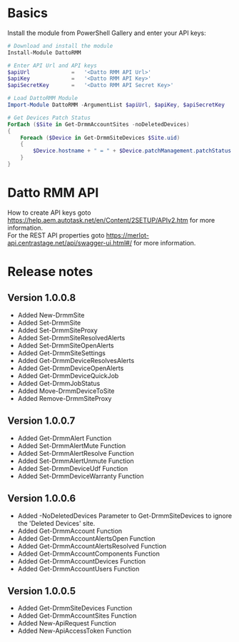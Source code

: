 # Basics

Install the module from PowerShell Gallery and enter your API keys:

```powershell
# Download and install the module
Install-Module DattoRMM

# Enter API Url and API keys
$apiUrl         	=	'<Datto RMM API Url>'
$apiKey         	=	'<Datto RMM API Key>'
$apiSecretKey   	=	'<Datto RMM API Secret Key>'

# Load DattoRMM Module
Import-Module DattoRMM -ArgumentList $apiUrl, $apiKey, $apiSecretKey 

# Get Devices Patch Status
ForEach ($Site in Get-DrmmAccountSites -noDeletedDevices)
{
    Foreach ($Device in Get-DrmmSiteDevices $Site.uid)
    {
        $Device.hostname + " = " + $Device.patchManagement.patchStatus
    }
}

```

# Datto RMM API

How to create API keys goto https://help.aem.autotask.net/en/Content/2SETUP/APIv2.htm for more information.  
For the REST API properties goto https://merlot-api.centrastage.net/api/swagger-ui.html#/ for more information.

# Release notes

## Version 1.0.0.8
- Added New-DrmmSite
- Added Set-DrmmSite
- Added Set-DrmmSiteProxy
- Added Set-DrmmSiteResolvedAlerts
- Added Set-DrmmSiteOpenAlerts
- Added Get-DrmmSiteSettings
- Added Get-DrmmDeviceResolvesAlerts
- Added Get-DrmmDeviceOpenAlerts
- Added Get-DrmmDeviceQuickJob
- Added Get-DrmmJobStatus
- Added Move-DrmmDeviceToSite
- Added Remove-DrmmSiteProxy

## Version 1.0.0.7
- Added Get-DrmmAlert Function
- Added Set-DrmmAlertMute Function
- Added Set-DrmmAlertResolve Function
- Added Set-DrmmAlertUnmute Function
- Added Set-DrmmDeviceUdf Function
- Added Set-DrmmDeviceWarranty Function

## Version 1.0.0.6

- Added -NoDeletedDevices Parameter to Get-DrmmSiteDevices to ignore the 'Deleted Devices' site.
- Added Get-DrmmAccount Function
- Added Get-DrmmAccountAlertsOpen Function
- Added Get-DrmmAccountAlertsResolved Function
- Added Get-DrmmAccountComponents Function
- Added Get-DrmmAccountDevices Function 
- Added Get-DrmmAccountUsers Function


## Version 1.0.0.5

- Added Get-DrmmSiteDevices Function
- Added Get-DrmmAccountSites Function
- Added New-ApiRequest Function
- Added New-ApiAccessToken Function





